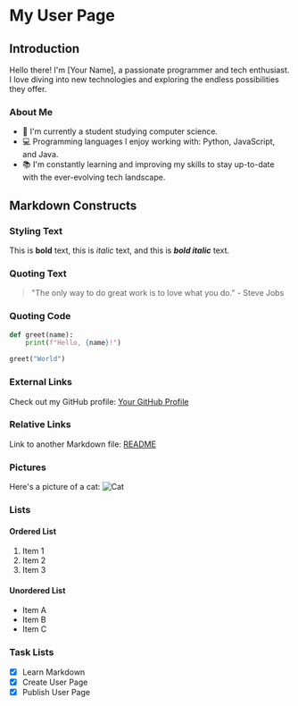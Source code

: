 # My User Page

## Introduction
Hello there! I'm [Your Name], a passionate programmer and tech enthusiast. I love diving into new technologies and exploring the endless possibilities they offer.

### About Me
- 🌟 I'm currently a student studying computer science.
- 💻 Programming languages I enjoy working with: Python, JavaScript, and Java.
- 📚 I'm constantly learning and improving my skills to stay up-to-date with the ever-evolving tech landscape.

## Markdown Constructs

### Styling Text
This is **bold** text, this is *italic* text, and this is ***bold italic*** text.

### Quoting Text
> "The only way to do great work is to love what you do." - Steve Jobs

### Quoting Code
```python
def greet(name):
    print(f"Hello, {name}!")

greet("World") 
```

### External Links
Check out my GitHub profile: [Your GitHub Profile](https://github.com/yourusername)

### Relative Links
Link to another Markdown file: [README](README.md)

### Pictures
Here's a picture of a cat:
![Cat](https://www.google.com/url?sa=i&url=https%3A%2F%2Fwww.zooplus.co.uk%2Fmagazine%2Fcat%2Fkitten%2Fhow-to-monitor-your-kittens-weight&psig=AOvVaw1BOwY1u6TCsJbKUpirwHYR&ust=1712514426721000&source=images&cd=vfe&opi=89978449&ved=0CBIQjRxqFwoTCIjn-MKbroUDFQAAAAAdAAAAABAJ)

### Lists
#### Ordered List
1. Item 1
2. Item 2
3. Item 3

#### Unordered List
- Item A
- Item B
- Item C

### Task Lists
- [x] Learn Markdown
- [x] Create User Page
- [x] Publish User Page
